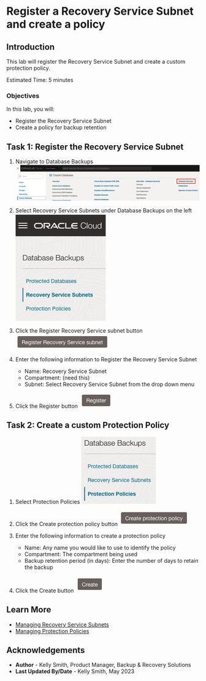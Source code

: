 # Register a Recovery Service Subnet and create a policy

## Introduction

This lab will register the Recovery Service Subnet and create a custom protection policy.

Estimated Time: 5 minutes

### Objectives

In this lab, you will:
* Register the Recovery Service Subnet
* Create a policy for backup retention

## Task 1: Register the Recovery Service Subnet

1. Navigate to Database Backups
    ![OCI menu path to Database Backups](images/ham_database_dbbackups.png)

2. Select Recovery Service Subnets under Database Backups on the left
    ![OCI menu for Recovery Service subnet](images/recovery_service_subnets_menu.png)

3. Click the Register Recovery Service subnet button
    ![OCI button to register subnet](images/register_recovery_service_subnet_button.png)

4. Enter the following information to Register the Recovery Service Subnet
    * Name: Recovery Service Subnet
    * Compartment: (need this)
    * Subnet: Select Recovery Service Subnet from the drop down menu

5. Click the Register button
    ![Button to complete the registration](images/register_button.png)

## Task 2: Create a custom Protection Policy

1. Select Protection Policies
    ![OCI menu for Recovery Service protection policy](images/recovery_service_protection_policy_menu.png)

2. Click the Create protection policy button
    ![Button to create a new protection policy](images/create_protection_policy_button.png)

3. Enter the following information to create a protection policy
    * Name: Any name you would like to use to identify the policy
    * Compartment:  The compartment being used
    * Backup retention period (in days): Enter the number of days to retain the backup

4. Click the Create button
    ![Button to complete the policy creation](images/create_button.png)

## Learn More

* [Managing Recovery Service Subnets](https://docs.oracle.com/en/cloud/paas/recovery-service/dbrsu/manage-backup-networks.html#GUID-2093C2E1-4A88-4D56-9D12-C7F11816CB21)
* [Managing Protection Policies](https://docs.oracle.com/en/cloud/paas/recovery-service/dbrsu/manage-protection-policy.html#GUID-3823E813-1236-4755-B791-ABE1963C4EB8)

## Acknowledgements
* **Author** - Kelly Smith, Product Manager, Backup & Recovery Solutions
* **Last Updated By/Date** - Kelly Smith, May 2023

